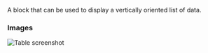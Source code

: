 A block that can be used to display a vertically oriented list of data.

### Images

![Table screenshot](https://gitlab.com/appsemble/appsemble/-/raw/0.32.1-test.13/config/assets/list.png)
